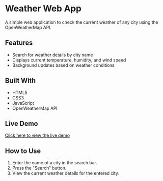 # Weather Web App

A simple web application to check the current weather of any city using the OpenWeatherMap API.

## Features

- Search for weather details by city name
- Displays current temperature, humidity, and wind speed
- Background updates based on weather conditions

## Built With

- HTML5
- CSS3
- JavaScript
- OpenWeatherMap API

## Live Demo

[Click here to view the live demo](https://deepak-raaaz.github.io/web-dev-projects/Weather-App/index.html)

## How to Use

1. Enter the name of a city in the search bar.
2. Press the "Search" button.
3. View the current weather details for the entered city.
